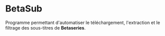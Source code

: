 BetaSub
=======

Programme permettant d'automatiser le téléchargement, l'extraction et le filtrage des sous-titres de **Betaseries**.
